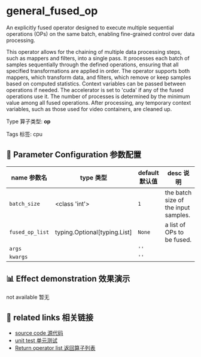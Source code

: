 # general_fused_op

An explicitly fused operator designed to execute multiple sequential operations (OPs) on
the same batch, enabling fine-grained control over data processing.

This operator allows for the chaining of multiple data processing steps, such as mappers
and filters, into a single pass. It processes each batch of samples sequentially through
the defined operations, ensuring that all specified transformations are applied in
order. The operator supports both mappers, which transform data, and filters, which
remove or keep samples based on computed statistics. Context variables can be passed
between operations if needed. The accelerator is set to 'cuda' if any of the fused
operations use it. The number of processes is determined by the minimum value among all
fused operations. After processing, any temporary context variables, such as those used
for video containers, are cleaned up.

Type 算子类型: **op**

Tags 标签: cpu

## 🔧 Parameter Configuration 参数配置
| name 参数名 | type 类型 | default 默认值 | desc 说明 |
|--------|------|--------|------|
| `batch_size` | <class 'int'> | `1` | the batch size of the input samples. |
| `fused_op_list` | typing.Optional[typing.List] | `None` | a list of OPs to be fused. |
| `args` |  | `''` |  |
| `kwargs` |  | `''` |  |

## 📊 Effect demonstration 效果演示
not available 暂无

## 🔗 related links 相关链接
- [source code 源代码](../../../data_juicer/ops/op/general_fused_op.py)
- [unit test 单元测试]()
- [Return operator list 返回算子列表](../../Operators.md)